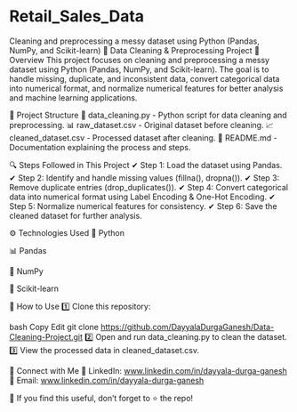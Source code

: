 # Retail_Sales_Data
Cleaning and preprocessing a messy dataset using Python (Pandas, NumPy, and Scikit-learn)
🧹 Data Cleaning & Preprocessing Project
📌 Overview
This project focuses on cleaning and preprocessing a messy dataset using Python (Pandas, NumPy, and Scikit-learn). The goal is to handle missing, duplicate, and inconsistent data, convert categorical data into numerical format, and normalize numerical features for better analysis and machine learning applications.

📂 Project Structure
📄 data_cleaning.py - Python script for data cleaning and preprocessing.
📊 raw_dataset.csv - Original dataset before cleaning.
📈 cleaned_dataset.csv - Processed dataset after cleaning.
📜 README.md - Documentation explaining the process and steps.

🔍 Steps Followed in This Project
✔ Step 1: Load the dataset using Pandas.
✔ Step 2: Identify and handle missing values (fillna(), dropna()).
✔ Step 3: Remove duplicate entries (drop_duplicates()).
✔ Step 4: Convert categorical data into numerical format using Label Encoding & One-Hot Encoding.
✔ Step 5: Normalize numerical features for consistency.
✔ Step 6: Save the cleaned dataset for further analysis.

⚙ Technologies Used
🐍 Python

📊 Pandas

🔢 NumPy

🤖 Scikit-learn

📌 How to Use
1️⃣ Clone this repository:

bash
Copy
Edit
git clone https://github.com/DayyalaDurgaGanesh/Data-Cleaning-Project.git
2️⃣ Open and run data_cleaning.py to clean the dataset.
3️⃣ View the processed data in cleaned_dataset.csv.

📢 Connect with Me
🔗 LinkedIn: www.linkedin.com/in/dayyala-durga-ganesh
📧 Email: www.linkedin.com/in/dayyala-durga-ganesh

🚀 If you find this useful, don’t forget to ⭐ the repo!
